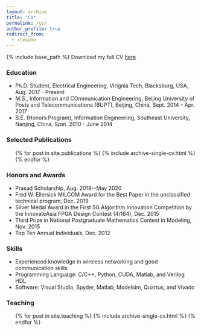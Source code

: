 ```yaml
---
layout: archive
title: "CV"
permalink: /cv/
author_profile: true
redirect_from:
  - /resume
---
```


{% include base_path %}
Download my full CV [here](https://shaoranli.github.io/files/ShaoranLi_CV.pdf)

### Education

* Ph.D. Student, Electrical Engineering, Virignia Tech, Blacksburg, USA, Aug. 2017 - Present
* M.S., Information and COmmunication Engineering, Beijing University of Posts and Telecommunications (BUPT), Beijing, China, Sept. 2014 - Apr. 2017
* B.E. (Honors Program), Information Engineering, Southeast University, Nanjing, China, Spet. 2010 - June 2014


### Selected Publications

  <ul>{% for post in site.publications %}
    {% include archive-single-cv.html %}
  {% endfor %}</ul>
  

### Honors and Awards

* Prasad Scholarship, Aug. 2019--May 2020
* Fred W. Ellersick MILCOM Award for the Best Paper in the unclassified technical program, Dec. 2019
* Silver Medal Award in the First 5G Algorithm Innovation Competition by the InnovateAsia FPGA Design Contest (4/184), Dec. 2015
* Third Prize in National Postgraduate Mathematics Contest in Modeling, Nov. 2015
* Top Ten Annual Individuals, Dec. 2012
  
  
### Skills

* Experienced knowledge in wireless networking and good communication skills 
* Programming Language: C/C++, Python, CUDA, Matlab, and Verilog HDL
* Software: Visual Studio, Spyder, Matlab, Modelsim, Quartus, and Vivado
  
### Teaching

  <ul>{% for post in site.teaching %}
    {% include archive-single-cv.html %}
  {% endfor %}</ul>

